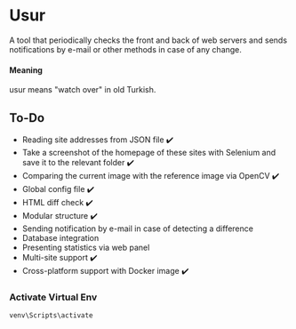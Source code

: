 # Usur
A tool that periodically checks the front and back of web servers and sends notifications by e-mail or other methods in case of any change.

#### Meaning
usur means "watch over" in old Turkish.

## To-Do

- Reading site addresses from JSON file :heavy_check_mark:
- Take a screenshot of the homepage of these sites with Selenium and save it to the relevant folder :heavy_check_mark:
- Comparing the current image with the reference image via OpenCV :heavy_check_mark:
- Global config file :heavy_check_mark:
- HTML diff check :heavy_check_mark:
- Modular structure :heavy_check_mark:
- Sending notification by e-mail in case of detecting a difference
- Database integration
- Presenting statistics via web panel
- Multi-site support :heavy_check_mark:
- Cross-platform support with Docker image :heavy_check_mark:


### Activate Virtual Env
```
venv\Scripts\activate
```
